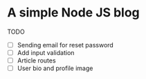 # A simple Node JS blog

TODO

- [ ] Sending email for reset password
- [ ] Add input validation
- [ ] Article routes
- [ ] User bio and profile image

